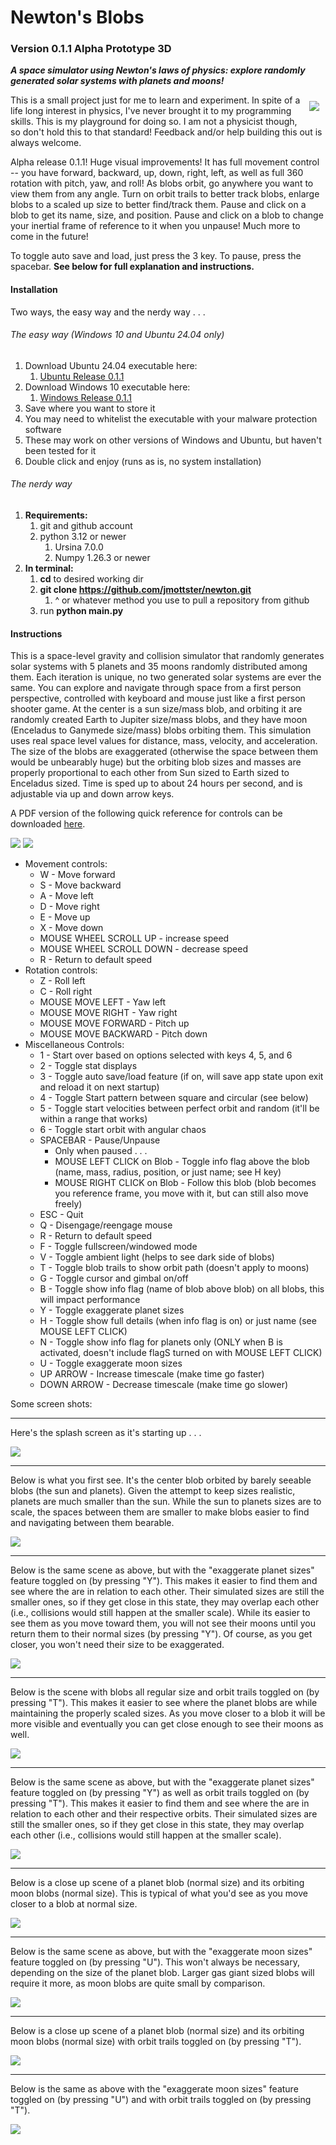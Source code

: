 # Newton's Blobs

### Version 0.1.1 Alpha Prototype 3D

**_A space simulator using Newton's laws of physics: explore randomly generated solar systems with planets and moons!_**

<img align="right" src="./resources/atari_logo.png" style="margin: 10px;" /> 
This is a small project just for me to learn and experiment. In spite of a life long interest in physics, I've never brought it to my programming skills. This is my playground for doing so. I am not a physicist though, so don't hold this to that standard! Feedback and/or help building this out is always welcome.

Alpha release 0.1.1! Huge visual improvements! It has full movement control -- you have forward, backward, up, down, right, left, as well as full 360 rotation with pitch, yaw, and roll! As blobs orbit, go anywhere you want to view them from any angle. Turn on orbit trails to better track blobs, enlarge blobs to a scaled up size to better find/track them. Pause and click on a blob to get its name, size, and position. Pause and click on a blob to change your inertial frame of reference to it when you unpause! Much more to come in the future!

To toggle auto save and load, just press the 3 key. To pause, press the spacebar. **See below for full explanation and instructions.**


#### Installation

Two ways, the easy way and the nerdy way . . .

###### The easy way (Windows 10 and Ubuntu 24.04 only)

1. Download Ubuntu 24.04 executable here:
   1. [Ubuntu Release 0.1.1](https://github.com/jmottster/newton/releases/download/Release%2Fv0.1.1/newton3D.bin)
2. Download Windows 10 executable here:
   1. [Windows Release 0.1.1](https://github.com/jmottster/newton/releases/download/Release%2Fv0.1.1/newton3D.exe)
3. Save where you want to store it
4. You may need to whitelist the executable with your malware protection software
5. These may work on other versions of Windows and Ubuntu, but haven't been tested for it
6. Double click and enjoy (runs as is, no system installation)

###### The nerdy way

1. **Requirements:**
   1. git and github account
   2. python 3.12 or newer
      1. Ursina 7.0.0
      2. Numpy 1.26.3 or newer
2. **In terminal:**
   1. **cd** to desired working dir
   2. **git clone https://github.com/jmottster/newton.git**
      1. ^ or whatever method you use to pull a repository from github
   3. run **python main.py**

#### Instructions

This is a space-level gravity and collision simulator that randomly generates solar systems with 5 planets and 35 moons randomly distributed among them. Each iteration is unique, no two generated solar systems are ever the same. You can explore and navigate through space from a first person perspective, controlled with keyboard and mouse just like a first person shooter game. At the center is a sun size/mass blob, and orbiting it are randomly created Earth to Jupiter size/mass blobs, and they have moon (Enceladus to Ganymede size/mass) blobs orbiting them. This simulation uses real space level values for distance, mass, velocity, and acceleration. The size of the blobs are exaggerated (otherwise the space between them would be unbearably huge) but the orbiting blob sizes and masses are properly proportional to each other from Sun sized to Earth sized to Enceladus sized. Time is sped up to about 24 hours per second, and is adjustable via up and down arrow keys.

A PDF version of the following quick reference for controls can be downloaded [here](https://github.com/jmottster/newton/releases/download/Release%2Fv0.1.1/controls_quick_reference.pdf).

<img src="./newtons_blobs/img/controls.png"/>

<img src="./newtons_blobs/img/controls2.png"/>

- Movement controls:
  - W - Move forward
  - S - Move backward
  - A - Move left
  - D - Move right
  - E - Move up
  - X - Move down
  - MOUSE WHEEL SCROLL UP - increase speed
  - MOUSE WHEEL SCROLL DOWN - decrease speed
  - R - Return to default speed
- Rotation controls:
  - Z - Roll left
  - C - Roll right
  - MOUSE MOVE LEFT - Yaw left
  - MOUSE MOVE RIGHT - Yaw right
  - MOUSE MOVE FORWARD - Pitch up
  - MOUSE MOVE BACKWARD - Pitch down
- Miscellaneous Controls:
  - 1 - Start over based on options selected with keys 4, 5, and 6
  - 2 - Toggle stat displays
  - 3 - Toggle auto save/load feature (if on, will save app state upon exit and reload it on next startup)
  - 4 - Toggle Start pattern between square and circular (see below)
  - 5 - Toggle start velocities between perfect orbit and random (it'll be within a range that works)
  - 6 - Toggle start orbit with angular chaos
  - SPACEBAR - Pause/Unpause
    - Only when paused . . .
    - MOUSE LEFT CLICK on Blob - Toggle info flag above the blob (name, mass, radius, position, or just name; see H key)
    - MOUSE RIGHT CLICK on Blob - Follow this blob (blob becomes you reference frame, you move with it, but can still also move freely)
  - ESC - Quit
  - Q - Disengage/reengage mouse
  - R - Return to default speed
  - F - Toggle fullscreen/windowed mode
  - V - Toggle ambient light (helps to see dark side of blobs)
  - T - Toggle blob trails to show orbit path (doesn't apply to moons)
  - G - Toggle cursor and gimbal on/off
  - B - Toggle show info flag (name of blob above blob) on all blobs, this will impact performance
  - Y - Toggle exaggerate planet sizes
  - H - Toggle show full details (when info flag is on) or just name (see MOUSE LEFT CLICK)
  - N - Toggle show info flag for planets only (ONLY when B is activated, doesn't include flagS turned on with MOUSE LEFT CLICK)
  - U - Toggle exaggerate moon sizes
  - UP ARROW - Increase timescale (make time go faster)
  - DOWN ARROW - Decrease timescale (make time go slower)

Some screen shots:

---

Here's the splash screen as it's starting up . . .

<img src="./resources/0_0_6/screen_shot_001.png"/>

---

Below is what you first see. It's the center blob orbited by barely seeable blobs (the sun and planets). Given the attempt to keep sizes realistic, planets are much smaller than the sun. While the sun to planets sizes are to scale, the spaces between them are smaller to make blobs easier to find and navigating between them bearable.

<img src="./resources/0_0_6/screen_shot_002.png"/>

---

Below is the same scene as above, but with the "exaggerate planet sizes" feature toggled on (by pressing "Y"). This makes it easier to find them and see where the are in relation to each other. Their simulated sizes are still the smaller ones, so if they get close in this state, they may overlap each other (i.e., collisions would still happen at the smaller scale). While its easier to see them as you move toward them, you will not see their moons until you return them to their normal sizes (by pressing "Y"). Of course, as you get closer, you won't need their size to be exaggerated.

<img src="./resources/0_0_6/screen_shot_003.png"/>

---

Below is the scene with blobs all regular size and orbit trails toggled on (by pressing "T"). This makes it easier to see where the planet blobs are while maintaining the properly scaled sizes. As you move closer to a blob it will be more visible and eventually you can get close enough to see their moons as well.

<img src="./resources/0_0_6/screen_shot_004.png"/>

---

Below is the same scene as above, but with the "exaggerate planet sizes" feature toggled on (by pressing "Y") as well as orbit trails toggled on (by pressing "T"). This makes it easier to find them and see where the are in relation to each other and their respective orbits. Their simulated sizes are still the smaller ones, so if they get close in this state, they may overlap each other (i.e., collisions would still happen at the smaller scale).

<img src="./resources/0_0_6/screen_shot_005.png"/>

---

Below is a close up scene of a planet blob (normal size) and its orbiting moon blobs (normal size). This is typical of what you'd see as you move closer to a blob at normal size.

<img src="./resources/0_0_6/screen_shot_006.png"/>

---

Below is the same scene as above, but with the "exaggerate moon sizes" feature toggled on (by pressing "U"). This won't always be necessary, depending on the size of the planet blob. Larger gas giant sized blobs will require it more, as moon blobs are quite small by comparison.

<img src="./resources/0_0_6/screen_shot_007.png"/>

---

Below is a close up scene of a planet blob (normal size) and its orbiting moon blobs (normal size) with orbit trails toggled on (by pressing "T").

<img src="./resources/0_0_6/screen_shot_008.png"/>

---

Below is the same as above with the "exaggerate moon sizes" feature toggled on (by pressing "U") and with orbit trails toggled on (by pressing "T").

<img src="./resources/0_0_6/screen_shot_009.png"/>

